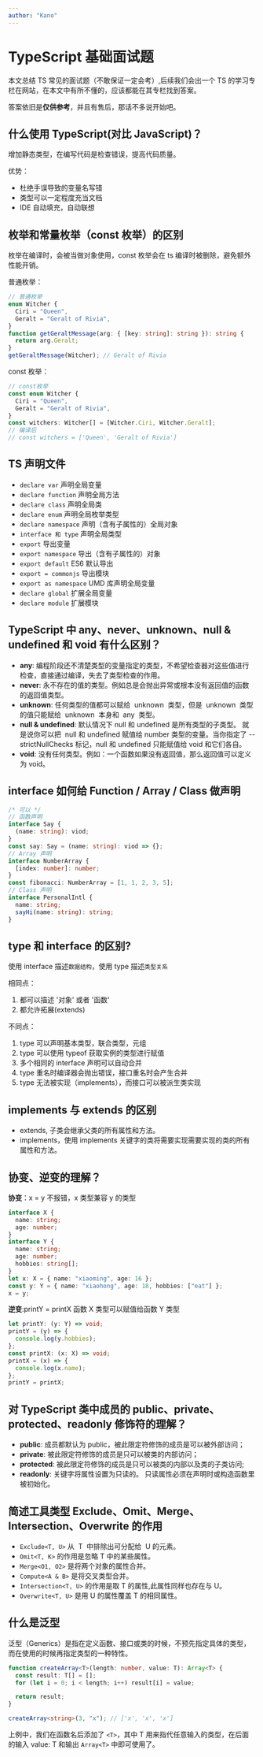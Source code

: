 ```yaml
---
author: "Kano"
---
```


# TypeScript 基础面试题

本文总结 TS 常见的面试题（不敢保证一定会考）,后续我们会出一个 TS 的学习专栏在网站，在本文中有所不懂的，应该都能在其专栏找到答案。

答案依旧是**仅供参考**，并且有售后，那话不多说开始吧。

## 什么使用 TypeScript(对比 JavaScript)？

增加静态类型，在编写代码是检查错误，提高代码质量。

优势：

- 杜绝手误导致的变量名写错
- 类型可以一定程度充当文档
- IDE 自动填充，自动联想

## 枚举和常量枚举（const 枚举）的区别

枚举在编译时，会被当做对象使用，const 枚举会在 ts 编译时被删除，避免额外性能开销。

普通枚举：

```typescript
// 普通枚举
enum Witcher {
  Ciri = "Queen",
  Geralt = "Geralt of Rivia",
}
function getGeraltMessage(arg: { [key: string]: string }): string {
  return arg.Geralt;
}
getGeraltMessage(Witcher); // Geralt of Rivia
```

const 枚举：

```typescript
// const枚举
const enum Witcher {
  Ciri = "Queen",
  Geralt = "Geralt of Rivia",
}
const witchers: Witcher[] = [Witcher.Ciri, Witcher.Geralt];
// 编译后
// const witchers = ['Queen', 'Geralt of Rivia']
```

## TS 声明文件

- `declare var` 声明全局变量
- `declare function` 声明全局方法
- `declare class` 声明全局类
- `declare enum` 声明全局枚举类型
- `declare namespace` 声明（含有子属性的）全局对象
- `interface 和 type` 声明全局类型
- `export` 导出变量
- `export namespace` 导出（含有子属性的）对象
- `export default` ES6 默认导出
- `export = commonjs` 导出模块
- `export as namespace` UMD 库声明全局变量
- `declare global` 扩展全局变量
- `declare module` 扩展模块

## TypeScript 中 any、never、unknown、null & undefined 和 void 有什么区别？

- **any**: 编程阶段还不清楚类型的变量指定的类型，不希望检查器对这些值进行检查，直接通过编译，失去了类型检查的作用。
- **never**: 永不存在的值的类型。例如总是会抛出异常或根本没有返回值的函数的返回值类型。
- **unknown**: 任何类型的值都可以赋给  unknown  类型，但是  unknown  类型的值只能赋给  unknown  本身和  any  类型。
- **null & undefined**: 默认情况下 null 和 undefined 是所有类型的子类型。 就是说你可以把  null 和 undefined 赋值给 number 类型的变量。当你指定了 --strictNullChecks 标记，null 和 undefined 只能赋值给 void 和它们各自。
- **void**: 没有任何类型。例如：一个函数如果没有返回值，那么返回值可以定义为 void。

## interface 如何给 Function / Array / Class 做声明

```typescript
/* 可以 */
// 函数声明
interface Say {
  (name: string): viod;
}
const say: Say = (name: string): viod => {};
// Array 声明
interface NumberArray {
  [index: number]: number;
}
const fibonacci: NumberArray = [1, 1, 2, 3, 5];
// Class 声明
interface PersonalIntl {
  name: string;
  sayHi(name: string): string;
}
```

## type 和 interface 的区别?

使用 interface 描述`数据结构`，使用 type 描述`类型关系`

相同点：

1. 都可以描述 '对象' 或者 '函数'
2. 都允许拓展(extends)

不同点：

1. type 可以声明基本类型，联合类型，元组
2. type 可以使用 typeof 获取实例的类型进行赋值
3. 多个相同的 interface 声明可以自动合并
4. type 重名时编译器会抛出错误，接口重名时会产生合并
5. type 无法被实现（implements），而接口可以被派生类实现

## implements 与 extends 的区别

- extends, 子类会继承父类的所有属性和方法。
- implements，使用 implements 关键字的类将需要实现需要实现的类的所有属性和方法。

## 协变、逆变的理解？

**协变**：x = y 不报错，x 类型兼容 y 的类型

```typescript
interface X {
  name: string;
  age: number;
}
interface Y {
  name: string;
  age: number;
  hobbies: string[];
}
let x: X = { name: "xiaoming", age: 16 };
const y: Y = { name: "xiaohong", age: 18, hobbies: ["eat"] };
x = y;
```

**逆变**:printY = printX 函数 X 类型可以赋值给函数 Y 类型

```typescript
let printY: (y: Y) => void;
printY = (y) => {
  console.log(y.hobbies);
};
const printX: (x: X) => void;
printX = (x) => {
  console.log(x.name);
};
printY = printX;
```

## 对 TypeScript 类中成员的 public、private、protected、readonly 修饰符的理解？

- **public**: 成员都默认为 public，被此限定符修饰的成员是可以被外部访问；
- **private**: 被此限定符修饰的成员是只可以被类的内部访问；
- **protected**: 被此限定符修饰的成员是只可以被类的内部以及类的子类访问;
- **readonly**: 关键字将属性设置为只读的。 只读属性必须在声明时或构造函数里被初始化。

## 简述工具类型 Exclude、Omit、Merge、Intersection、Overwrite 的作用

- `Exclude<T, U>` 从  T  中排除出可分配给  U 的元素。
- `Omit<T, K>` 的作用是忽略 T 中的某些属性。
- `Merge<O1, O2>` 是将两个对象的属性合并。
- `Compute<A & B>` 是将交叉类型合并。
- `Intersection<T, U>` 的作用是取 T 的属性,此属性同样也存在与 U。
- `Overwrite<T, U>` 是用 U 的属性覆盖 T 的相同属性。

## 什么是泛型

泛型（Generics）是指在定义函数、接口或类的时候，不预先指定具体的类型，而在使用的时候再指定类型的一种特性。

```typescript
function createArray<T>(length: number, value: T): Array<T> {
  const result: T[] = [];
  for (let i = 0; i < length; i++) result[i] = value;

  return result;
}

createArray<string>(3, "x"); // ['x', 'x', 'x']
```

上例中，我们在函数名后添加了 `<T>`，其中 T 用来指代任意输入的类型，在后面的输入 value: T 和输出 `Array<T>` 中即可使用了。
